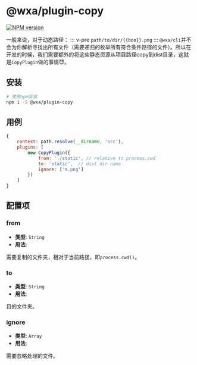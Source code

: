 # @wxa/plugin-copy
[![NPM version](https://img.shields.io/npm/v/@wxa/plugin-copy/next.svg)](https://www.npmjs.com/package/@wxa/plugin-copy)

一般来说，对于动态路径：
::: v-pre 
`path/to/dir/{{boo}}.png` 
:::
`@wxa/cli`并不会为你解析寻找出所有文件（需要递归的枚举所有符合条件路径的文件）。所以在开发的时候，我们需要额外的将这些静态资源从项目路径copy到dist目录，这就是`CopyPlugin`做的事情:smiling_imp:。

## 安装
``` bash
# 使用npm安装
npm i -S @wxa/plugin-copy
```

## 用例
```js
{
    context: path.resolve(__dirname, 'src'),
    plugins: [
        new CopyPlugin({
            from: './static', // relative to process.cwd
            to: 'static',  // dist dir name
            ignore: ['a.png']
        })
    ]
}
```

## 配置项
### from
- **类型**: `String`
- **用法**:

需要复制的文件夹，相对于当前路径，即`process.cwd()`。

### to
- **类型**: `String`
- **用法**:

目的文件夹。

### ignore
- **类型**: `Array`
- **用法**:

需要忽略处理的文件。